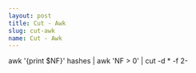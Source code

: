 ```yaml
---
layout: post
title: Cut - Awk
slug: cut-awk
name: Cut - Awk
---
```


awk  '{print $NF}' hashes | awk 'NF > 0' | cut -d \* -f 2-